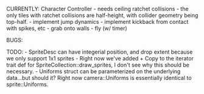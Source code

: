 CURRENTLY:
    Character Controller
        - needs ceiling ratchet collisions
            - the only tiles with ratchet collisions are half-height, with collider geometry being top-half.
        - implement jump dynamics
        - implement kickback from contact with spikes, etc
        - grab onto walls
        - fly (w/ timer)


BUGS:


TODO:
    - SpriteDesc can have integerial position, and drop extent because we only support 1x1 sprites
    - Right now we've added + Copy to the iterator trait def for SpriteCollection::draw_sprites, I don't see why this should be necessary.
    - Uniforms struct can be parameterized on the underlying data...but should it? Right now camera::Uniforms is essentially identical to sprite::Uniforms.
